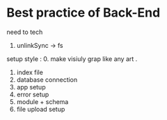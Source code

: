 # Best practice of Back-End

need to tech 

<!-- 1. node - error 
2. class 
3. module index why importent? -->

1. unlinkSync -> fs 

setup style : 
0. make visiuly grap like any art .

1. index file 
2. database connection
3. app setup 
4. error setup 
5. module  + schema 
6. file upload setup 
